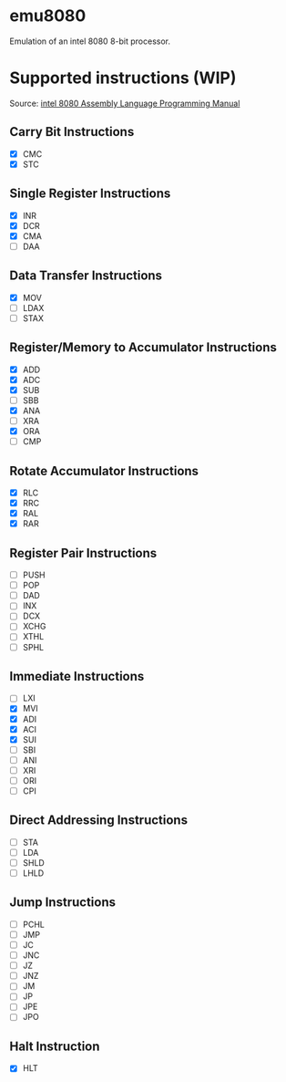 # emu8080

Emulation of an intel 8080 8-bit processor.

# Supported instructions (WIP)

Source: [intel 8080 Assembly Language
Programming Manual](http://dunfield.classiccmp.org/r/8080asm.pdf)

## Carry Bit Instructions
- [x] CMC
- [x] STC

## Single Register Instructions
- [x] INR
- [x] DCR
- [x] CMA
- [ ] DAA

## Data Transfer Instructions
- [x] MOV
- [ ] LDAX
- [ ] STAX

## Register/Memory to Accumulator Instructions
- [x] ADD
- [x] ADC
- [x] SUB
- [ ] SBB
- [x] ANA
- [ ] XRA
- [x] ORA
- [ ] CMP

## Rotate Accumulator Instructions
- [x] RLC
- [x] RRC
- [x] RAL
- [x] RAR

## Register Pair Instructions
- [ ] PUSH
- [ ] POP
- [ ] DAD
- [ ] INX
- [ ] DCX
- [ ] XCHG
- [ ] XTHL
- [ ] SPHL

## Immediate Instructions
- [ ] LXI
- [x] MVI
- [x] ADI
- [x] ACI
- [x] SUI
- [ ] SBI
- [ ] ANI
- [ ] XRI
- [ ] ORI
- [ ] CPI

## Direct Addressing Instructions
- [ ] STA
- [ ] LDA
- [ ] SHLD
- [ ] LHLD

## Jump Instructions
- [ ] PCHL
- [ ] JMP
- [ ] JC
- [ ] JNC
- [ ] JZ
- [ ] JNZ
- [ ] JM
- [ ] JP
- [ ] JPE
- [ ] JPO

## Halt Instruction
- [x] HLT
